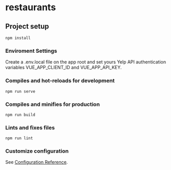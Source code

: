 # restaurants

## Project setup
```
npm install
```

### Enviroment Settings
Create a .env.local file on the app root and set yours Yelp API authentication variables VUE_APP_CLIENT_ID and VUE_APP_API_KEY.

### Compiles and hot-reloads for development
```
npm run serve
```

### Compiles and minifies for production
```
npm run build
```

### Lints and fixes files
```
npm run lint
```

### Customize configuration
See [Configuration Reference](https://cli.vuejs.org/config/).
